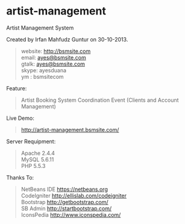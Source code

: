 artist-management
=================

Artist Management System

Created by Irfan Mahfudz Guntur on 30-10-2013.

> website: http://bsmsite.com<br />
> email: ayes@bsmsite.com<br />
> gtalk: ayes@bsmsite.com<br />
> skype: ayesduana<br />
> ym : bsmsitecom

Feature:<br />
> Artist Booking System Coordination Event (Clients and Account Management)

Live Demo:
> http://artist-management.bsmsite.com/

Server Requipment:<br />
> Apache 2.4.4<br />
> MySQL 5.6.11<br />
> PHP 5.5.3

Thanks To:<br />
> NetBeans IDE https://netbeans.org<br />
> CodeIgniter http://ellislab.com/codeigniter<br />
> Bootstrap http://getbootstrap.com/<br />
> SB Admin http://startbootstrap.com/<br />
> IconsPedia http://www.iconspedia.com/
